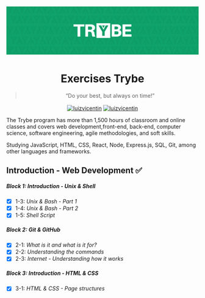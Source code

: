 <h1 align="center">
    <img alt="Trybe" src="https://github.com/luizvicentin/trybe-exercises/blob/master/trybe_logo.jpeg" />
</h1>

<h1 align="center"> Exercises Trybe </h1>

<blockquote align="center">“Do your best, but always on time!”</blockquote>

<p align="center">
<a href="https://twitter.com/LuizFVicentin" target="blank"><img align="center" src="https://cdn.jsdelivr.net/npm/simple-icons@3.0.1/icons/twitter.svg" alt="luizvicentin" height="20" width="20" /></a>
<a href="https://linkedin.com/in/luizvicentin" target="blank"><img align="center" src="https://cdn.jsdelivr.net/npm/simple-icons@3.0.1/icons/linkedin.svg" alt="luizvicentin" height="20" width="20" /></a>
</p>

 The Trybe program has more than 1,500 hours of classroom and online classes and covers web development,front-end, back-end, computer science, software engineering, agile methodologies, and soft skills.

 Studying JavaScript, HTML, CSS, React, Node, Express.js, SQL, Git, among other languages and frameworks.

 ## Introduction - Web Development :white_check_mark:
##### Block 1: Introduction - Unix & Shell
- [x] 1-3: *Unix & Bash - Part 1*
- [x] 1-4: *Unix & Bash - Part 2*
- [x] 1-5: *Shell Script*
##### Block 2: Git & GitHub 
- [x] 2-1: *What is it and what is it for?*
- [x] 2-2: *Understanding the commands*
- [x] 2-3: *Internet - Understanding how it works*
##### Block 3: Introduction - HTML & CSS
- [x] 3-1: *HTML & CSS - Page structures*
